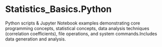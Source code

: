 # Statistics_Basics.Python
Python scripts &amp; Jupyter Notebook examples demonstrating core programming concepts, statistical concepts, data analysis techniques (correlation coefficients), file operations, and system commands.Includes data generation and analysis.
